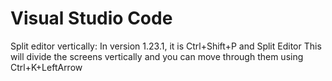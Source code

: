 # Visual Studio Code
Split editor vertically: In version 1.23.1, it is Ctrl+Shift+P and Split Editor This will divide the screens vertically and you can move through them using Ctrl+K+LeftArrow